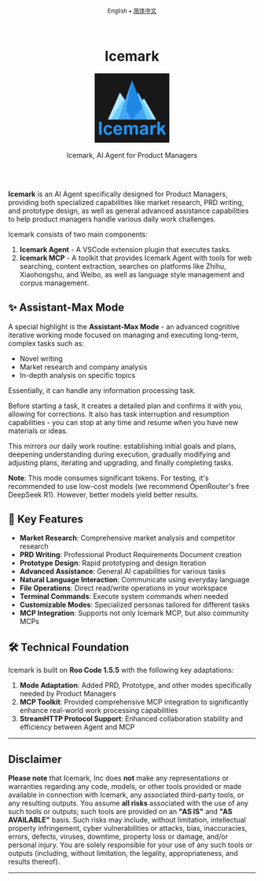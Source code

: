 <div align="center">
<sub>

English • [简体中文](locales/zh-CN/README.md)

</sub>
</div>
<br>
<div align="center">
  <h1>Icemark</h1>
  <p align="center">
  <img src="assets/icons/icemark-logo.png" width="30%" />
  </p>
  <p>Icemark, AI Agent for Product Managers</p>
</div>
<br>
<br>

**Icemark** is an AI Agent specifically designed for Product Managers, providing both specialized capabilities like market research, PRD writing, and prototype design, as well as general advanced assistance capabilities to help product managers handle various daily work challenges.

Icemark consists of two main components:

1. **Icemark Agent** - A VSCode extension plugin that executes tasks.
2. **Icemark MCP** - A toolkit that provides Icemark Agent with tools for web searching, content extraction, searches on platforms like Zhihu, Xiaohongshu, and Weibo, as well as language style management and corpus management.

## ✨ Assistant-Max Mode

A special highlight is the **Assistant-Max Mode** - an advanced cognitive iterative working mode focused on managing and executing long-term, complex tasks such as:

- Novel writing
- Market research and company analysis
- In-depth analysis on specific topics

Essentially, it can handle any information processing task.

Before starting a task, it creates a detailed plan and confirms it with you, allowing for corrections. It also has task interruption and resumption capabilities - you can stop at any time and resume when you have new materials or ideas.

This mirrors our daily work routine: establishing initial goals and plans, deepening understanding during execution, gradually modifying and adjusting plans, iterating and upgrading, and finally completing tasks.

**Note**: This mode consumes significant tokens. For testing, it's recommended to use low-cost models (we recommend OpenRouter's free DeepSeek R1). However, better models yield better results.

## 🔧 Key Features

- **Market Research**: Comprehensive market analysis and competitor research
- **PRD Writing**: Professional Product Requirements Document creation
- **Prototype Design**: Rapid prototyping and design iteration
- **Advanced Assistance**: General AI capabilities for various tasks
- **Natural Language Interaction**: Communicate using everyday language
- **File Operations**: Direct read/write operations in your workspace
- **Terminal Commands**: Execute system commands when needed
- **Customizable Modes**: Specialized personas tailored for different tasks
- **MCP Integration**: Supports not only Icemark MCP, but also community MCPs

## 🛠 Technical Foundation

Icemark is built on **Roo Code 1.5.5** with the following key adaptations:

1. **Mode Adaptation**: Added PRD, Prototype, and other modes specifically needed by Product Managers
2. **MCP Toolkit**: Provided comprehensive MCP integration to significantly enhance real-world work processing capabilities
3. **StreamHTTP Protocol Support**: Enhanced collaboration stability and efficiency between Agent and MCP

---

## Disclaimer

**Please note** that Icemark, Inc does **not** make any representations or warranties regarding any code, models, or other tools provided or made available in connection with Icemark, any associated third-party tools, or any resulting outputs. You assume **all risks** associated with the use of any such tools or outputs; such tools are provided on an **"AS IS"** and **"AS AVAILABLE"** basis. Such risks may include, without limitation, intellectual property infringement, cyber vulnerabilities or attacks, bias, inaccuracies, errors, defects, viruses, downtime, property loss or damage, and/or personal injury. You are solely responsible for your use of any such tools or outputs (including, without limitation, the legality, appropriateness, and results thereof).

---